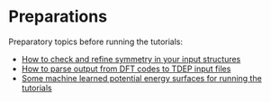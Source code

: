 Preparations
===

Preparatory topics before running the tutorials:

- [How to check and refine symmetry in your input structures](refine_symmetry/README.md)
- [How to parse output from DFT codes to TDEP input files](parsing/README.md)
- [Some machine learned potential energy surfaces for running the tutorials](potential_energy_surfaces/README.md)

